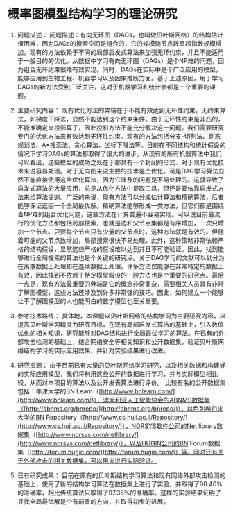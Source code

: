 # 概率图模型结构学习的理论研究 #

1. 问题描述：
问题描述：有向无环图（DAGs，也叫做贝叶斯网络）的结构估计很困难，因为DAGs的搜索空间是组合的，它的规模随节点数呈超指数规模增加。现有的方法依赖于不同的局部启发式算法来加强无环约束，并且不能适用于一般目的的优化。从数据中学习有向无环图（DAGs）是个NP难的问题，因为组合无环约束很难有效实现。同时，DAGs在实际中是个广泛应用的模型，能够应用到生物工程、机器学习以及因果推断方面。基于上述原因，用于学习DAGs的新方法受到广泛关注，这对于机器学习和统计学都是一个重要的课题。

2. 主要研究内容：
现有优化方法的弊端在于不能有效达到无环性约束，无约束算法，如梯度下降法，显然不能达到这个约束条件。由于无环性约束是非凸的，不能准确定义投影算子，因此投影方法不能充分解决这一问题。我们需要研究专门的优化方法来有效达到无环性约束。现有的方法包括分支-切割法、动态规划法、A*搜索法、贪心算法、坐标下降法等。目前在不同结构和统计假设的情况下学习DAGs的算法都取得了很大的进步。从现有的所有机器算法中我们可以看出，这些模型的成功之处在于都具有一个封闭的形式、对于现有优化技术来说容易处理。对于无向图来说主要的技术是凸优化。可是DAG学习算法显然不能直接使用这些优化算法，因为它涉及的问题是不易处理的。这就导致了启发式算法的大量应用，总是从优化方法中提取工具，但还是要依靠启发式方法来给算法提速。广泛的来说，现有方法可以分成估计算法和精确算法，后者能够保证返回一个全局最优解。精确算法能够形成一类方法，但它们都是围绕着NP难的组合优化问题，这些方法在计算普遍不容易实现。可以说目前最流行的优化方法都包括局部搜索，也就是边和父节点集都是有序增加，一次只增加一个节点。只要每个节点只有少量的父节点时，这种方法就是有效的。但随着可能的父节点数增加，局部搜索很快不易处理。此外，这种策略非常依赖严格的结构假设，显然这些严格的假设难以达到并且不可能验证。因此，找到能够进行全局搜索的算法也是个关键的研究点。关于DAG学习的文献可以划分为在离散数据上处理和在连续数据上处理。许多方法仅能够在非常特定的数据上有效，因此找到不依赖于特定模型假设的一般方法也是个重要的研究点。最后一点是，现有方法最重要的弊端是它的概念非常复杂，需要相关人员具有非常了解图模型，这些方法还涉及到许多非常强的技巧。因此，如何建立一个能够让不了解图模型的人也能明白的数学模型也至关重要。

3. 参考技术路线：
具体地，本课题以贝叶斯网络的结构学习为主要研究内容，以提高贝叶斯学习精度为研究目标，在现有局部启发式算法的基础上，引入数值优化的相关知识，研究能够对DAG结构进行全局最优学习的算法。在已有的外部攻击检测的基础上，结合网络安全等相关知识和公开数据集，验证贝叶斯网络结构学习的实际应用效果，并针对实验结果进行改进。
 
4. 研究资源：
由于目前已有大量的贝叶斯网络学习研究，以及相关数据和构建好的实际应用模型，我们将利用这些公开的数据进行学习，并与实际模型相比较，从而对本项目的算法以及公开发表算法进行评价。
比较有名的公开数据集包括：牛津大学的BN Learn（[http://www.bnlearn.com/](http://www.bnlearn.com/)），澳大利亚人工智能协会的ABNMS数据集（[http://abnms.org/bnrepo/](http://abnms.org/bnrepo/)），以色列希伯来大学的BN Repository（[http://www.cs.huji.ac.il/Repository/](http://www.cs.huji.ac.il/Repository/)），NORSYS软件公司的Net library数据集（[http://www.norsys.com/netlibrary/](http://www.norsys.com/netlibrary/)），以及HUGIN公司的BN Forum数据集（[http://forum.hugin.com/](http://forum.hugin.com/)）等。同时还有关于外部攻击的相关数据集，可以用来进行实际验证。

5. 已有研究成果：
目前在原有的贝叶斯结构学习算法和现有网络外部攻击检测的基础上，使用了新的结构学习算法在数据集上进行了实验，并取得了98.40%的准确率，相比传统算法只取得了97.38%的准确率。这样的实验结果证明了寻找全局最优解是个有前景的方向，并取得初步的进展。

